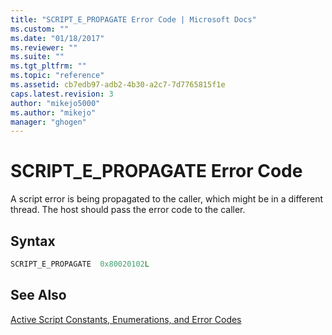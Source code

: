 ```yaml
---
title: "SCRIPT_E_PROPAGATE Error Code | Microsoft Docs"
ms.custom: ""
ms.date: "01/18/2017"
ms.reviewer: ""
ms.suite: ""
ms.tgt_pltfrm: ""
ms.topic: "reference"
ms.assetid: cb7edb97-adb2-4b30-a2c7-7d7765815f1e
caps.latest.revision: 3
author: "mikejo5000"
ms.author: "mikejo"
manager: "ghogen"
---
```

# SCRIPT_E_PROPAGATE Error Code
A script error is being propagated to the caller, which might be in a different thread. The host should pass the error code to the caller.  
  
## Syntax  
  
```cpp  
SCRIPT_E_PROPAGATE  0x80020102L  
```  
  
## See Also  
 [Active Script Constants, Enumerations, and Error Codes](../../winscript/reference/active-script-constants-enumerations-and-error-codes.md)